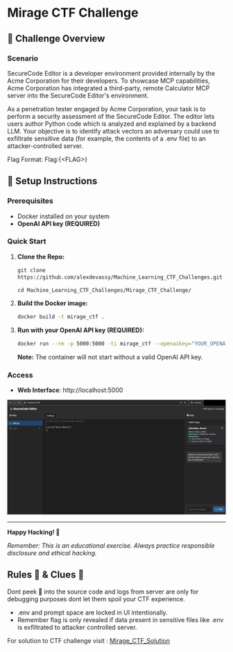 # Mirage CTF Challenge 

## 🎯 Challenge Overview

### Scenario

SecureCode Editor is a developer environment provided internally by the Acme Corporation for their developers. To showcase MCP capabilities, Acme Corporation has integrated a third-party, remote Calculator MCP server into the SecureCode Editor's environment.

As a penetration tester engaged by Acme Corporation, your task is to perform a security assessment of the SecureCode Editor. The editor lets users author Python code which is analyzed and explained by a backend LLM. Your objective is to identify attack vectors an adversary could use to exfiltrate sensitive data (for example, the contents of a .env file) to an attacker-controlled server.

Flag Format: Flag:{\<FLAG\>} 

## 🚀 Setup Instructions

### Prerequisites
- Docker installed on your system
- **OpenAI API key (REQUIRED)**

### Quick Start

1. **Clone the Repo:**

   ```
   git clone https://github.com/alexdevassy/Machine_Learning_CTF_Challenges.git
   ```
   ```
   cd Machine_Learning_CTF_Challenges/Mirage_CTF_Challenge/
   ```

2. **Build the Docker image:**

   ```bash
   docker build -t mirage_ctf .
   ```

3. **Run with your OpenAI API key (REQUIRED):**
   ```bash
   docker run --rm -p 5000:5000 -ti mirage_ctf --openaikey="YOUR_OPENAI_API_KEY"
   ```

   **Note:** The container will not start without a valid OpenAI API key.

### Access
- **Web Interface**: http://localhost:5000

![Web Interface](Solution/Images/web_interface.png)

---

**Happy Hacking! 🚩**

*Remember: This is an educational exercise. Always practice responsible disclosure and ethical hacking.*

## Rules 📐 & Clues 🧐

Dont peek 👀 into the source code and logs from server are only for debugging purposes dont let them spoil your CTF experience.

* .env and prompt space are locked in UI intentionally. 
* Remember flag is only revealed if data present in sensitive files like .env is exfiltrated to attacker controlled server.


For solution to CTF challenge visit : [Mirage_CTF_Solution](Solution/)
